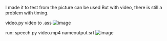 I made it to test from the picture can be used But with video, there is still a problem with timing.

video.py video to .ass
![image](https://user-images.githubusercontent.com/22098092/227194607-37a66689-3a26-42e8-8409-32aad9e8664a.png)

run: speech.py video.mp4 nameoutput.srt
![image](https://user-images.githubusercontent.com/22098092/228778144-b6080bb4-0d61-48ee-a5bc-320f5f96f40b.png)

